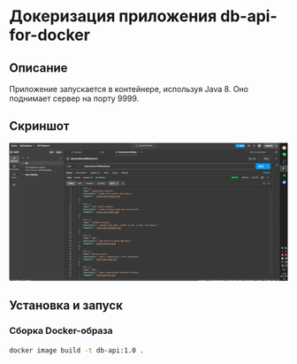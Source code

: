 # Докеризация приложения db-api-for-docker

## Описание
Приложение запускается в контейнере, используя Java 8. Оно поднимает сервер на порту 9999.

## Скриншот
![img.png](img.png)

## Установка и запуск

### Сборка Docker-образа
```bash
docker image build -t db-api:1.0 .

